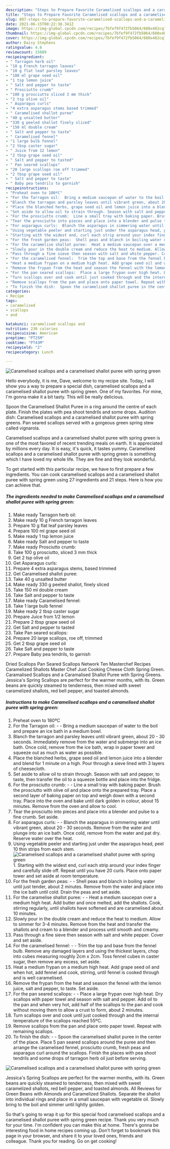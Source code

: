 ```yaml
---
description: "Steps to Prepare Favorite Caramelised scallops and a caramelised shallot puree with spring green"
title: "Steps to Prepare Favorite Caramelised scallops and a caramelised shallot puree with spring green"
slug: 807-steps-to-prepare-favorite-caramelised-scallops-and-a-caramelised-shallot-puree-with-spring-green
date: 2021-06-15T00:22:38.341Z
image: https://img-global.cpcdn.com/recipes/7bfef9f472fb5064/680x482cq70/caramelised-scallops-and-a-caramelised-shallot-puree-with-spring-green-recipe-main-photo.jpg
thumbnail: https://img-global.cpcdn.com/recipes/7bfef9f472fb5064/680x482cq70/caramelised-scallops-and-a-caramelised-shallot-puree-with-spring-green-recipe-main-photo.jpg
cover: https://img-global.cpcdn.com/recipes/7bfef9f472fb5064/680x482cq70/caramelised-scallops-and-a-caramelised-shallot-puree-with-spring-green-recipe-main-photo.jpg
author: Daisy Stephens
ratingvalue: 4.6
reviewcount: 15689
recipeingredient:
- " Tarragon herb oil"
- "10 g French tarragon leaves"
- "10 g flat leaf parsley leaves"
- "100 ml grape seed oil"
- "1 tsp lemon juice"
- " Salt and pepper to taste"
- " Prosciutto crumb"
- "100 g prosciutto sliced 3 mm thick"
- "2 tsp olive oil"
- " Asparagus curls"
- "4 extra asparagus stems based trimmed"
- " Caramelised shallot puree"
- "40 g unsalted butter"
- "330 g peeled shallot finely sliced"
- "150 ml double cream"
- " Salt and pepper to taste"
- " Caramelised fennel"
- "1 large bulb fennel"
- "2 tbsp caster sugar"
- " Juice from 12 lemon"
- "2 tbsp grape seed oil"
- " Salt and pepper to tasted"
- " Pan seared scallops"
- "20 large scallops roe off trimmed"
- "2 tbsp grape seed oil"
- " Salt and pepper to taste"
- " Baby pea tendrils to garnish"
recipeinstructions:
- "Preheat oven to 180ºC"
- "For the Tarragon oil:  Bring a medium saucepan of water to the boil and prepare an ice bath in a medium bowl."
- "Blanch the tarragon and parsley leaves until vibrant green, about 20 - 30 seconds. Immediately remove from the water and submerge into an ice bath. Once cold, remove from the ice bath, wrap in paper tower and squeeze out as much as water as possible."
- "Place the blanched herbs, grape seed oil and lemon juice into a blender and blend for 1 minute on a high. Pour through a sieve lined with 3 layers of cheesecloth."
- "Set aside to allow oil to strain through. Season with salt and pepper, to taste, then transfer the oil to a squeeze bottle and place into the fridge."
- "For the prosciutto crumb:  Line a small tray with baking paper. Brush the prosciutto with olive oil and place onto the prepared tray. Place a second layer of baking paper on top and weigh down with a second tray. Place into the oven and bake until dark golden in colour, about 15 minutes. Remove from the oven and allow to cool."
- "Tear the prosciutto into pieces and place into a blender and pulse to a fine crumb. Set aside."
- "For asparagus curls:  Blanch the asparagus in simmering water until vibrant green, about 20 - 30 seconds. Remove from the water and plunge into an ice bath. Once cold, remove from the water and pat dry. Reserve water over the heat."
- "Using vegetable peeler and starting just under the asparagus head, peel 10 thin strips from each stem."
- "Starting with the widest end, curl each strip around your index finger and carefully slide off. Repeat until you have 20 curls. Place onto paper tower and set aside at room temperature."
- "For the fresh garden peas:  Shell peas and blanch in boiling water until just tender, about 2 minutes. Remove from the water and place into the ice bath until cold. Drain the peas and set aside."
- "For the caramelise shallot puree:  Heat a medium saucepan over a medium high heat. Add butter and once melted, add the shallots. Cook, stirring regularly, until shallots have softened and are caramelised about 10 minutes."
- "Slowly pour in the double cream and reduce the heat to medium. Allow to simmer for 3-4 minutes. Remove from the heat and transfer the shallots and cream to a blender and process until smooth and creamy."
- "Pass through a fine sieve then season with salt and white pepper. Cover and set aside."
- "For the caramelised fennel:  Trim the top and base from the fennel bulb. Remove any damaged layers and using the thickest layers, chop into cubes measuring roughly 2cm x 2cm. Toss fennel cubes in caster sugar, then remove any excess, set aside."
- "Heat a medium frypan on a medium high heat. Add grape seed oil and when hot, add fennel and cook, stirring, until fennel is cooked through and is well caramelised."
- "Remove the frypan from the heat and season the fennel with the lemon juice, salt and pepper, to taste. Set aside."
- "For the pan seared scallops:  Place a large frypan over high heat. Dry scallops with paper towel and season with salt and pepper. Add oil to the pan and when very hot, add half of the scallops to the pan and cook without moving them to allow a crust to form, about 2 minutes."
- "Turn scallops over and cook until just cooked through and the internal temperature of the scallops reached 55ºC."
- "Remove scallops from the pan and place onto paper towel. Repeat with remaining scallops."
- "To finish the dish:  Spoon the caramelised shallot puree in the center of the place. Place 5 pan seared scallops around the puree and then arrange the caramelised fennel, prosciutto crumb, fresh peas and asparagus curl around the scallops. Finish the places with pea shoot tendrils and some drops of tarragon herb oil just before serving."
categories:
- Recipe
tags:
- caramelised
- scallops
- and

katakunci: caramelised scallops and 
nutrition: 230 calories
recipecuisine: American
preptime: "PT25M"
cooktime: "PT43M"
recipeyield: "2"
recipecategory: Lunch

---
```



![Caramelised scallops and a caramelised shallot puree with spring green](https://img-global.cpcdn.com/recipes/7bfef9f472fb5064/680x482cq70/caramelised-scallops-and-a-caramelised-shallot-puree-with-spring-green-recipe-main-photo.jpg)

Hello everybody, it is me, Dave, welcome to my recipe site. Today, I will show you a way to prepare a special dish, caramelised scallops and a caramelised shallot puree with spring green. One of my favorites. For mine, I'm gonna make it a bit tasty. This will be really delicious.

Spoon the Caramelised Shallot Puree in a ring around the centre of each plate. Finish the plates with pea shoot tendrils and some drops. Audition dish: Caramelised scallops and a caramelised shallot puree with spring greens. Pan seared scallops served with a gorgeous green spring stew called vignarola.

Caramelised scallops and a caramelised shallot puree with spring green is one of the most favored of recent trending meals on earth. It is appreciated by millions every day. It is easy, it's quick, it tastes yummy. Caramelised scallops and a caramelised shallot puree with spring green is something which I have loved my whole life. They are fine and they look wonderful.


To get started with this particular recipe, we have to first prepare a few ingredients. You can cook caramelised scallops and a caramelised shallot puree with spring green using 27 ingredients and 21 steps. Here is how you can achieve that.

<!--inarticleads1-->

##### The ingredients needed to make Caramelised scallops and a caramelised shallot puree with spring green:

1. Make ready  Tarragon herb oil:
1. Make ready 10 g French tarragon leaves
1. Prepare 10 g flat leaf parsley leaves
1. Prepare 100 ml grape seed oil
1. Make ready 1 tsp lemon juice
1. Make ready  Salt and pepper to taste
1. Make ready  Prosciutto crumb:
1. Take 100 g prosciutto, sliced 3 mm thick
1. Get 2 tsp olive oil
1. Get  Asparagus curls:
1. Prepare 4 extra asparagus stems, based trimmed
1. Get  Caramelised shallot puree:
1. Take 40 g unsalted butter
1. Make ready 330 g peeled shallot, finely sliced
1. Take 150 ml double cream
1. Take  Salt and pepper to taste
1. Make ready  Caramelised fennel:
1. Take 1 large bulb fennel
1. Make ready 2 tbsp caster sugar
1. Prepare  Juice from 1/2 lemon
1. Prepare 2 tbsp grape seed oil
1. Get  Salt and pepper to tasted
1. Take  Pan seared scallops:
1. Prepare 20 large scallops, roe off, trimmed
1. Get 2 tbsp grape seed oil
1. Take  Salt and pepper to taste
1. Prepare  Baby pea tendrils, to garnish


Dried Scallops Pan Seared Scallops Network Ten Masterchef Recipes Caramelized Shallots Master Chef Just Cooking Cheese Cloth Spring Green. Caramalised Scallops and a Caramalised Shallot Puree with Spring Greens. Jessica&#39;s Spring Scallops are perfect for the warmer months, with its. Green beans are quickly steamed to tenderness, then mixed with sweet caramelized shallots, red bell pepper, and toasted almonds. 

<!--inarticleads2-->

##### Instructions to make Caramelised scallops and a caramelised shallot puree with spring green:

1. Preheat oven to 180ºC
1. For the Tarragon oil: -  - Bring a medium saucepan of water to the boil and prepare an ice bath in a medium bowl.
1. Blanch the tarragon and parsley leaves until vibrant green, about 20 - 30 seconds. Immediately remove from the water and submerge into an ice bath. Once cold, remove from the ice bath, wrap in paper tower and squeeze out as much as water as possible.
1. Place the blanched herbs, grape seed oil and lemon juice into a blender and blend for 1 minute on a high. Pour through a sieve lined with 3 layers of cheesecloth.
1. Set aside to allow oil to strain through. Season with salt and pepper, to taste, then transfer the oil to a squeeze bottle and place into the fridge.
1. For the prosciutto crumb: -  - Line a small tray with baking paper. Brush the prosciutto with olive oil and place onto the prepared tray. Place a second layer of baking paper on top and weigh down with a second tray. Place into the oven and bake until dark golden in colour, about 15 minutes. Remove from the oven and allow to cool.
1. Tear the prosciutto into pieces and place into a blender and pulse to a fine crumb. Set aside.
1. For asparagus curls: -  - Blanch the asparagus in simmering water until vibrant green, about 20 - 30 seconds. Remove from the water and plunge into an ice bath. Once cold, remove from the water and pat dry. Reserve water over the heat.
1. Using vegetable peeler and starting just under the asparagus head, peel 10 thin strips from each stem.
<img src="//assets-global.cpcdn.com/assets/icons/button_play-2c75c40dde080a61004c1f40b05d8f140eaff45d7e9e6481dc71c63d2e7c4909.png" alt="Caramelised scallops and a caramelised shallot puree with spring green">1. Starting with the widest end, curl each strip around your index finger and carefully slide off. Repeat until you have 20 curls. Place onto paper tower and set aside at room temperature.
1. For the fresh garden peas: -  - Shell peas and blanch in boiling water until just tender, about 2 minutes. Remove from the water and place into the ice bath until cold. Drain the peas and set aside.
1. For the caramelise shallot puree: -  - Heat a medium saucepan over a medium high heat. Add butter and once melted, add the shallots. Cook, stirring regularly, until shallots have softened and are caramelised about 10 minutes.
1. Slowly pour in the double cream and reduce the heat to medium. Allow to simmer for 3-4 minutes. Remove from the heat and transfer the shallots and cream to a blender and process until smooth and creamy.
1. Pass through a fine sieve then season with salt and white pepper. Cover and set aside.
1. For the caramelised fennel: -  - Trim the top and base from the fennel bulb. Remove any damaged layers and using the thickest layers, chop into cubes measuring roughly 2cm x 2cm. Toss fennel cubes in caster sugar, then remove any excess, set aside.
1. Heat a medium frypan on a medium high heat. Add grape seed oil and when hot, add fennel and cook, stirring, until fennel is cooked through and is well caramelised.
1. Remove the frypan from the heat and season the fennel with the lemon juice, salt and pepper, to taste. Set aside.
1. For the pan seared scallops: -  - Place a large frypan over high heat. Dry scallops with paper towel and season with salt and pepper. Add oil to the pan and when very hot, add half of the scallops to the pan and cook without moving them to allow a crust to form, about 2 minutes.
1. Turn scallops over and cook until just cooked through and the internal temperature of the scallops reached 55ºC.
1. Remove scallops from the pan and place onto paper towel. Repeat with remaining scallops.
1. To finish the dish: -  - Spoon the caramelised shallot puree in the center of the place. Place 5 pan seared scallops around the puree and then arrange the caramelised fennel, prosciutto crumb, fresh peas and asparagus curl around the scallops. Finish the places with pea shoot tendrils and some drops of tarragon herb oil just before serving.
<img src="//assets-global.cpcdn.com/assets/icons/button_play-2c75c40dde080a61004c1f40b05d8f140eaff45d7e9e6481dc71c63d2e7c4909.png" alt="Caramelised scallops and a caramelised shallot puree with spring green">

Jessica&#39;s Spring Scallops are perfect for the warmer months, with its. Green beans are quickly steamed to tenderness, then mixed with sweet caramelized shallots, red bell pepper, and toasted almonds. All Reviews for Green Beans with Almonds and Caramelized Shallots. Separate the shallot into individual rings and place in a small saucepan with vegetable oil. Slowly bring to the boil and simmer until lightly golden. 

So that's going to wrap it up for this special food caramelised scallops and a caramelised shallot puree with spring green recipe. Thank you very much for your time. I'm confident you can make this at home. There's gonna be interesting food in home recipes coming up. Don't forget to bookmark this page in your browser, and share it to your loved ones, friends and colleague. Thank you for reading. Go on get cooking!
